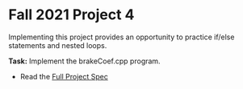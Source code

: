 # Fall 2021 Project 4

Implementing this project provides an opportunity to practice if/else statements and nested loops.

**Task:** Implement the brakeCoef.cpp program.

- Read the [Full Project Spec](https://github.com/Sujoy-Barua/fall21p4/blob/main/Project%204%20Specifications.pdf)
